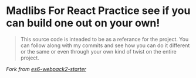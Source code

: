 # Madlibs For React Practice see if you can build one out on your own!

> This source code is inteaded to be as a referance for the project. You can follow along with my commits and see how you can do it different or the same or even through your own kind of twist on the entire project.

*Fork from [es6-webpack2-starter](https://github.com/micooz/es6-webpack2-starter)*
